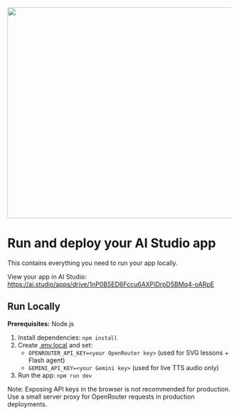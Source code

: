 <div align="center">
<img width="1200" height="475" alt="GHBanner" src="https://github.com/user-attachments/assets/0aa67016-6eaf-458a-adb2-6e31a0763ed6" />
</div>

# Run and deploy your AI Studio app

This contains everything you need to run your app locally.

View your app in AI Studio: https://ai.studio/apps/drive/1nP0B5ED6Fccu6AXPiDrpD5BMq4-oARpE

## Run Locally

**Prerequisites:**  Node.js


1. Install dependencies:
   `npm install`
2. Create [.env.local](.env.local) and set:
   - `OPENROUTER_API_KEY=<your OpenRouter key>` (used for SVG lessons + Flash agent)
   - `GEMINI_API_KEY=<your Gemini key>` (used for live TTS audio only)
3. Run the app:
   `npm run dev`

Note: Exposing API keys in the browser is not recommended for production. Use a small server proxy for OpenRouter requests in production deployments.
